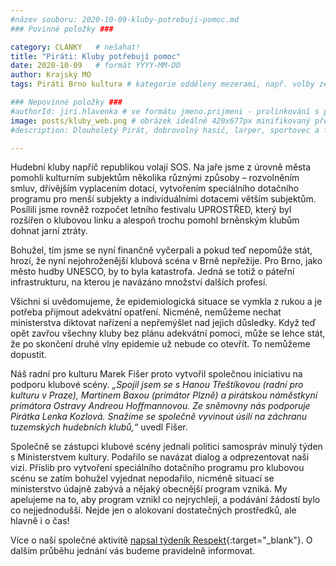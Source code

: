 ```yaml
---
#název souboru: 2020-10-09-kluby-potrebuji-pomoc.md
### Povinné položky ###

category: CLANKY   # nešahat!
title: "Piráti: Kluby potřebují pomoc" 
date: 2020-10-09   # formát YYYY-MM-DD
author: Krajský MO
tags: Piráti Brno kultura # kategorie odděleny mezerami, např. volby zemědělství životní-prostředí piráti (viz https://jihomoravsky.pirati.cz/tags/)

### Nepovinné položky ###
#authorId: jiri.hlavenka # ve formátu jmeno.prijmeni - prolinkování s profilem přes uid 
image: posts/kluby_web.png # obrázek ideálně 420x677px minifikovaný přes https://tinypng.com/
#description: Dlouholetý Pirát, dobrovolný hasič, larper, sportovec a fanda 3D tisku stojí v čele jihomoravské pirátské kandidátky. S čím vede Piráty na kraj?

---
```


Hudební kluby napříč republikou volají SOS. Na jaře jsme z úrovně města pomohli kulturním subjektům několika různými způsoby – rozvolněním smluv, dřívějším vyplacením dotací, vytvořením speciálního dotačního programu pro menší subjekty a individuálními dotacemi větším subjektům. Posílili jsme rovněž rozpočet letního festivalu UPROSTŘED, který byl rozšířen o klubovou linku a alespoň trochu pomohl brněnským klubům dohnat jarní ztráty.

Bohužel, tím jsme se nyní finančně vyčerpali a pokud teď nepomůže stát, hrozí, že nyní nejohroženější klubová scéna v Brně nepřežije. Pro Brno, jako město hudby UNESCO, by to byla katastrofa. Jedná se totiž o páteřní infrastrukturu, na kterou je navázáno množství dalších profesí.

Všichni si uvědomujeme, že epidemiologická situace se vymkla z rukou a je potřeba přijmout adekvátní opatření. Nicméně, nemůžeme nechat ministerstva diktovat nařízení a nepřemýšlet nad jejich důsledky. Když teď opět zavřou všechny kluby bez plánu adekvátní pomoci, může se lehce stát, že po skončení druhé vlny epidemie už nebude co otevřít. To nemůžeme dopustit. 

Náš radní pro kulturu Marek Fišer proto vytvořil společnou iniciativu na podporu klubové scény. *„Spojil jsem se s Hanou Třeštíkovou (radní pro kulturu v Praze), Martinem Baxou (primátor Plzně) a pirátskou náměstkyní primátora Ostravy Andreou Hoffmannovou. Ze sněmovny nás podporuje Pirátka Lenka Kozlová. Snažíme se společně vyvinout úsilí na záchranu tuzemských hudebních klubů,“* uvedl Fišer. 

Společně se zástupci klubové scény jednali politici samospráv minulý týden s Ministerstvem kultury.  Podařilo se navázat dialog a odprezentovat naši vizi. Příslib pro vytvoření speciálního dotačního programu pro klubovou scénu se zatím bohužel vyjednat nepodařilo, nicméně situací se ministerstvo údajně zabývá a nějaký obecnější program vzniká. My apelujeme na to, aby program vznikl co nejrychleji, a podávání žádostí bylo co nejjednodušší. Nejde jen o alokovaní dostatečných prostředků, ale hlavně i o čas! 

Více o naší společné aktivitě [napsal týdeník Respekt](https://www.respekt.cz/kontext/hudebni-kluby-druhou-vlnu-uz-bez-pomoci-vlady-nezvladneme){:target="_blank"}. O dalším průběhu jednání vás budeme pravidelně informovat. 
